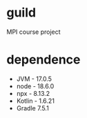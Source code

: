 # guild
MPI course project

# dependence

* JVM - 17.0.5
* node - 18.6.0
* npx - 8.13.2
* Kotlin - 1.6.21
* Gradle 7.5.1
